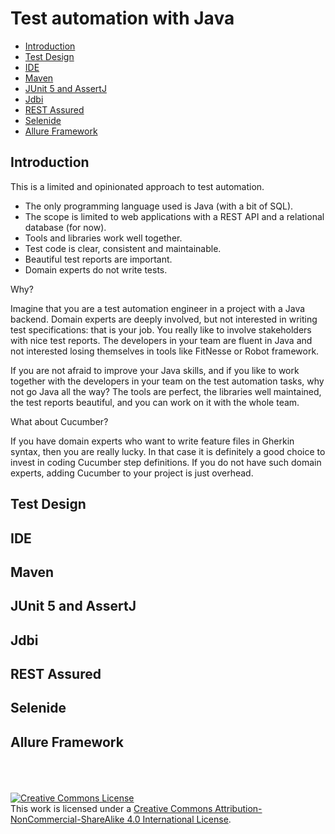 # Test automation with Java

- [Introduction](#introduction)
- [Test Design](#test-design)
- [IDE](#ide)
- [Maven](#maven)
- [JUnit 5 and AssertJ](#junit-5-and-assertj)
- [Jdbi](#jdbi)
- [REST Assured](#rest-assured)
- [Selenide](#selenide)
- [Allure Framework](#allure-framework)

## Introduction

This is a limited and opinionated approach to test automation.

- The only programming language used is Java (with a bit of SQL).
- The scope is limited to web applications with a REST API and a relational database (for now).
- Tools and libraries work well together.
- Test code is clear, consistent and maintainable.
- Beautiful test reports are important.
- Domain experts do not write tests.

Why?

Imagine that you are a test automation engineer in a project with a Java backend. Domain experts are deeply involved, but not interested in writing test specifications: that is your job. You really like to involve stakeholders with nice test reports. The developers in your team are fluent in Java and not interested losing themselves in tools like FitNesse or Robot framework.

If you are not afraid to improve your Java skills, and if you like to work together with the developers in your team on the test automation tasks, why not go Java all the way? The tools are perfect, the libraries well maintained, the test reports beautiful, and you can work on it with the whole team. 

What about Cucumber?

If you have domain experts who want to write feature files in Gherkin syntax, then you are really lucky. In that case it is definitely a good choice to invest in coding Cucumber step definitions. If you do not have such domain experts, adding Cucumber to your project is just overhead. 

## Test Design

## IDE

## Maven

## JUnit 5 and AssertJ

## Jdbi

## REST Assured

## Selenide

## Allure Framework



<br /><br /><br />
<a rel="license" href="http://creativecommons.org/licenses/by-nc-sa/4.0/"><img alt="Creative Commons License" style="border-width:0" src="https://i.creativecommons.org/l/by-nc-sa/4.0/88x31.png" /></a><br />This work is licensed under a <a rel="license" href="http://creativecommons.org/licenses/by-nc-sa/4.0/">Creative Commons Attribution-NonCommercial-ShareAlike 4.0 International License</a>.

